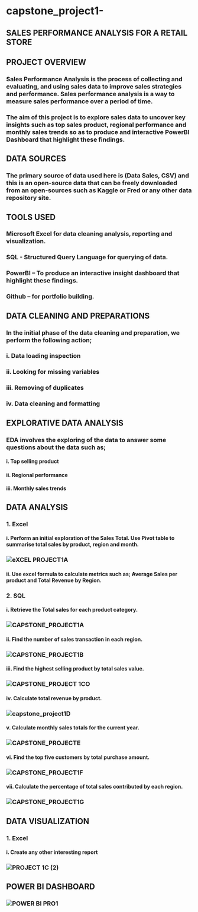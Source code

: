 # capstone_project1-
## SALES PERFORMANCE ANALYSIS FOR A RETAIL STORE 
## PROJECT OVERVIEW
### Sales Performance Analysis is the process of collecting and evaluating, and using sales data to improve sales strategies and performance. Sales performance analysis is a way to measure sales performance over a period of time.
### The aim of this project is to explore sales data to uncover key insights such as top sales product, regional performance and monthly sales trends so as to produce and interactive PowerBI Dashboard that highlight these findings.
## DATA SOURCES
### The primary source of data used here is (Data Sales, CSV) and this is an open-source data that can be freely downloaded from an open-sources such as Kaggle or Fred or any other data repository site.
## TOOLS USED
### Microsoft Excel for data cleaning analysis, reporting and visualization.
### SQL - Structured Query Language for querying of data.
### PowerBI – To produce an interactive insight dashboard that highlight these findings.
### Github – for portfolio building.
## DATA CLEANING AND PREPARATIONS
### In the initial phase of the data cleaning and preparation, we perform the following action;
### i.	Data loading inspection
### ii.	Looking for missing variables
### iii.	Removing of duplicates
### iv.	Data cleaning and formatting
## EXPLORATIVE DATA ANALYSIS
### EDA involves the exploring of the data to answer some questions about the data such as;
#### i.	Top selling product
#### ii.	Regional performance 
#### iii.	Monthly sales trends
## DATA ANALYSIS
### 1.	Excel
#### i.	Perform an initial exploration of the Sales Total. Use Pivot table to summarise total sales by product, region and month.
### ![eXCEL PROJECT1A](https://github.com/user-attachments/assets/3f15f514-c176-4bbd-b1f6-b4b09179e12e)
#### ii.	Use excel formula to calculate metrics such as; Average Sales per product and Total Revenue by Region.
### 2.	SQL
#### i.	Retrieve the Total sales for each product category.
### ![CAPSTONE_PROJECT1A](https://github.com/user-attachments/assets/1e1267c3-e78f-4485-ba45-af2c141c1fa6)
#### ii.	Find the number of sales transaction in each region.
### ![CAPSTONE_PROJECT1B](https://github.com/user-attachments/assets/ca4a99dc-428b-4659-bd5d-67db44af9260)
#### iii.	Find the highest selling product by total sales value.
### ![CAPSTONE_PROJECT 1CO](https://github.com/user-attachments/assets/fec8c477-b622-4af6-aa1a-919fcb51bc3f)
#### iv.	Calculate total revenue by product.
### ![capstone_project1D](https://github.com/user-attachments/assets/1129945a-68ff-4f2c-aa7a-9efffd241da5)
#### v.	Calculate monthly sales totals for the current year.
### ![CAPSTONE_PROJECTE](https://github.com/user-attachments/assets/cd3a51cb-a281-44bb-bfbe-3503e21a0f32)
#### vi.	Find the top five customers by total purchase amount.
### ![CAPSTONE_PROJECT1F](https://github.com/user-attachments/assets/e79f0556-bc5a-4720-8d1e-f81c59ba6500)
#### vii.	Calculate the percentage of total sales contributed by each region.
### ![CAPSTONE_PROJECT1G](https://github.com/user-attachments/assets/9b34d132-3c54-4284-a769-a02ca15822fc)
## DATA VISUALIZATION
### 1.	Excel
#### i.	Create any other interesting report
### ![PROJECT  1C (2)](https://github.com/user-attachments/assets/0f5b4750-7b83-4cab-a01a-3bea1567e2a9)
## POWER BI DASHBOARD
### ![POWER BI PRO1](https://github.com/user-attachments/assets/15728d1e-8970-4059-abc3-f1615bd3e9a8)

